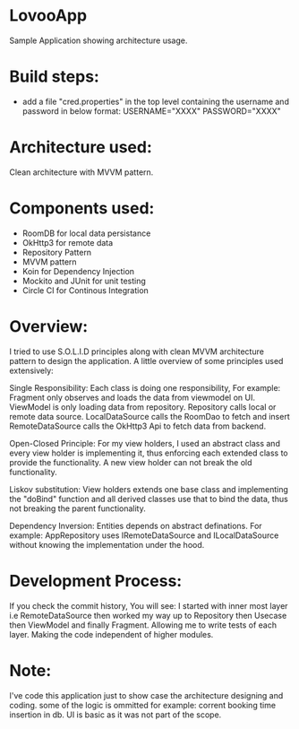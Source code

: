 # LovooApp
Sample Application showing architecture usage.

# Build steps:
- add a file "cred.properties" in the top level 
containing the username and password in below format:
USERNAME="XXXX"
PASSWORD="XXXX"

# Architecture used:
Clean architecture with MVVM pattern.

# Components used:
- RoomDB for local data persistance
- OkHttp3 for remote data 
- Repository Pattern
- MVVM pattern 
- Koin for Dependency Injection
- Mockito and JUnit for unit testing
- Circle CI for Continous Integration

# Overview:
I tried to use S.O.L.I.D principles along with clean MVVM architecture pattern to design the application. A little overview of some principles used extensively:

Single Responsibility:
Each class is doing one responsibility, For example:
Fragment only observes and loads the data from viewmodel on UI.
ViewModel is only loading data from repository.
Repository calls local or remote data source.
LocalDataSource calls the RoomDao to fetch and insert
RemoteDataSource calls the OkHttp3 Api to fetch data from backend.

Open-Closed Principle:
For my view holders, I used an abstract class and every view holder is implementing it, thus enforcing each extended class to provide the functionality. A new view holder can not break the old functionality.

Liskov substitution:
View holders extends one base class and implementing the "doBind" function and all derived classes use that to bind the data, thus not breaking the parent functionality.



Dependency Inversion:
Entities depends on abstract definations. For example:
AppRepository uses IRemoteDataSource and ILocalDataSource without knowing the implementation under the hood.


# Development Process:
If you check the commit history, You will see:
I started with inner most layer i.e RemoteDataSource then worked my way up to Repository then Usecase then ViewModel and finally Fragment. Allowing me to write tests of each layer. Making the code independent of higher modules. 

# Note:
I've code this application just to show case the architecture designing and coding. some of the logic is ommitted for example: corrent booking time insertion in db.
UI is basic as it was not part of the scope.





